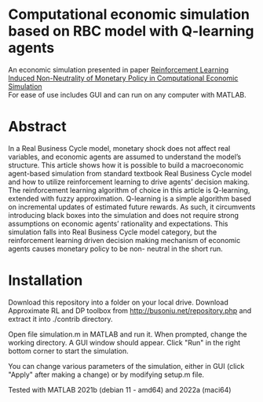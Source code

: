 # Computational economic simulation based on RBC model with Q-learning agents
An economic simulation presented in paper [Reinforcement Learning Induced Non-Neutrality of Monetary Policy in Computational Economic Simulation](https://ssrn.com/abstract=4325511)
<br>
For ease of use includes GUI and can run on any computer with MATLAB.
# Abstract
In a Real Business Cycle model, monetary shock does not affect real variables, and economic
agents are assumed to understand the model’s structure. This article shows how it is possible
to build a macroeconomic agent-based simulation from standard textbook Real Business
Cycle model and how to utilize reinforcement learning to drive agents’ decision making. The
reinforcement learning algorithm of choice in this article is Q-learning, extended with fuzzy
approximation. Q-learning is a simple algorithm based on incremental updates of estimated
future rewards. As such, it circumvents introducing black boxes into the simulation and
does not require strong assumptions on economic agents’ rationality and expectations. This
simulation falls into Real Business Cycle model category, but the reinforcement learning
driven decision making mechanism of economic agents causes monetary policy to be non-
neutral in the short run.

# Installation

Download this repository into a folder on your local drive. Download Approximate RL and DP toolbox from http://busoniu.net/repository.php and extract it into ./contrib directory.

Open file simulation.m in MATLAB and run it. When prompted, change the working directory.
A GUI window should appear. Click "Run" in the right bottom corner to start the simulation.

You can change various parameters of the simulation, either in GUI (click "Apply" after making a change) or by modifying setup.m file.

Tested with MATLAB 2021b (debian 11 - amd64) and 2022a (maci64)
